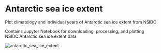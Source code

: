 # Antarctic sea ice extent
Plot climatology and individual years of Antarctic sea ice extent from NSIDC

Contains Jupyter Notebook for downloading, processing, and plotting NSIDC Antarctic sea ice extent data

![antarctic_sea_ice_extent](https://user-images.githubusercontent.com/11757453/118133992-5806c780-b3f9-11eb-878e-8a0e4947cffb.jpg)
